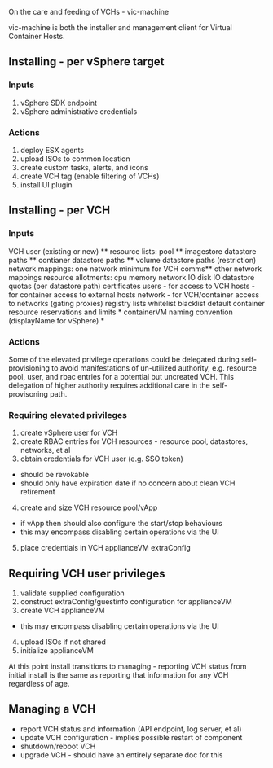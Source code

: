 On the care and feeding of VCHs - vic-machine

vic-machine is both the installer and management client for Virtual Container Hosts.


## Installing - per vSphere target

### Inputs

1. vSphere SDK endpoint
2. vSphere administrative credentials

### Actions

1. deploy ESX agents
2. upload ISOs to common location
3. create custom tasks, alerts, and icons
4. create VCH tag (enable filtering of VCHs)
5. install UI plugin


## Installing - per VCH

### Inputs

VCH user (existing or new) **
resource lists:
 pool **
 imagestore datastore paths **
 contianer datastore paths **
 volume datastore paths (restriction)
 network mappings:
  one network minimum for VCH comms**
  other network mappings
resource allotments:
 cpu
 memory
 network IO
 disk IO
 datastore quotas (per datastore path)
certificates
 users - for access to VCH
 hosts - for container access to external hosts
 network - for VCH/container access to networks (gating proxies)
registry lists
 whitelist
 blacklist
default container resource reservations and limits *
containerVM naming convention (displayName for vSphere) *

### Actions

Some of the elevated privilege operations could be delegated during self-provisioning to avoid manifestations of un-utilized authority, e.g. resource pool, user, and rbac entries for a potential but uncreated VCH. This delegation of higher authority requires additional care in the self-provisoning path.

### Requiring elevated privileges
1. create vSphere user for VCH
2. create RBAC entries for VCH resources - resource pool, datastores, networks, et al
3. obtain credentials for VCH user (e.g. SSO token)
  * should be revokable
  * should only have expiration date if no concern about clean VCH retirement
4. create and size VCH resource pool/vApp
  * if vApp then should also configure the start/stop behaviours
  * this may encompass disabling certain operations via the UI
5. place credentials in VCH applianceVM extraConfig

## Requiring VCH user privileges
1. validate supplied configuration
2. construct extraConfig/guestinfo configuration for applianceVM
3. create VCH applianceVM
  * this may encompass disabling certain operations via the UI
4. upload ISOs if not shared
5. initialize applianceVM

At this point install transitions to managing - reporting VCH status from initial install is the same as reporting that information for any VCH regardless of age.

## Managing a VCH

* report VCH status and information (API endpoint, log server, et al)
* update VCH configuration - implies possible restart of component
* shutdown/reboot VCH
* upgrade VCH - should have an entirely separate doc for this